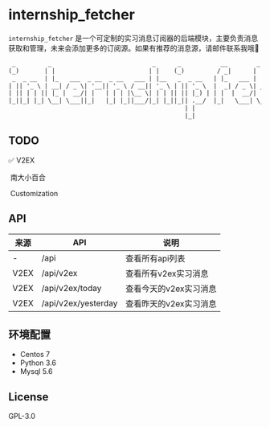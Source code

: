 # internship_fetcher

<code>internship_fetcher</code> 是一个可定制的实习消息订阅器的后端模块，主要负责消息获取和管理，未来会添加更多的订阅源。如果有推荐的消息源，请邮件联系我哦🤣

```txt
 _         _                            _      _           __        _          _                 
(_)       | |                          | |    (_)         / _|      | |        | |                
 _  _ __  | |_   ___  _ __  _ __   ___ | |__   _  _ __   | |_   ___ | |_   ___ | |__    ___  _ __ 
| || '_ \ | __| / _ \| '__|| '_ \ / __|| '_ \ | || '_ \  |  _| / _ \| __| / __|| '_ \  / _ \| '__|
| || | | || |_ |  __/| |   | | | |\__ \| | | || || |_) | | |  |  __/| |_ | (__ | | | ||  __/| |   
|_||_| |_| \__| \___||_|   |_| |_||___/|_| |_||_|| .__/  |_|   \___| \__| \___||_| |_| \___||_|   
                                                 | |                                              
                                                 |_|                                              
```



## TODO

✅ V2EX

​      南大小百合

​      Customization





## API

| 来源 | API                 | 说明                   |
| ---- | ------------------- | ---------------------- |
| -    | /api                | 查看所有api列表        |
| V2EX | /api/v2ex           | 查看所有v2ex实习消息   |
| V2EX | /api/v2ex/today     | 查看今天的v2ex实习消息 |
| V2EX | /api/v2ex/yesterday | 查看昨天的v2ex实习消息 |



##  环境配置

- Centos 7
- Python 3.6
- Mysql 5.6



## License

GPL-3.0